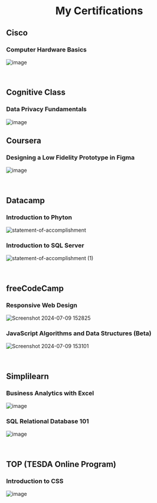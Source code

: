 **<h1 align="center">My Certifications</h1>**


## Cisco
### Computer Hardware Basics

![image](https://github.com/Milave-kun/myCertifications/assets/125982535/e47218ca-f868-495a-b190-5336502194ab)

<br>

## Cognitive Class
### Data Privacy Fundamentals

![image](https://github.com/Milave-kun/myCertifications/assets/125982535/42b31bbd-cfaa-4b79-aafb-4af1ab24ee9b)

## Coursera
### Designing a Low Fidelity Prototype in Figma

![image](https://github.com/Milave-kun/myCertifications/assets/125982535/4f2b12fa-6d22-41b4-a443-bb6c401e15c8)

<br>

## Datacamp
### Introduction to Phyton

![statement-of-accomplishment](https://github.com/Milave-kun/myCertifications/assets/125982535/6fa39393-59f2-46fb-bdaa-70b8b3899858)

### Introduction to SQL Server

![statement-of-accomplishment (1)](https://github.com/Milave-kun/myCertifications/assets/125982535/8ed8cf39-500f-41d5-898a-d35e305e6470)

<br>

## freeCodeCamp
### Responsive Web Design

![Screenshot 2024-07-09 152825](https://github.com/Milave-kun/myCertifications/assets/125982535/1889a643-ddf6-46c5-97e0-b657a5bc6645)

### JavaScript Algorithms and Data Structures (Beta)

![Screenshot 2024-07-09 153101](https://github.com/Milave-kun/myCertifications/assets/125982535/51a60512-1ef0-418e-8522-d73e6c6678ea)

<br>

## Simplilearn
### Business Analytics with Excel

![image](https://github.com/Milave-kun/myCertifications/assets/125982535/11f4b265-7ac4-4551-b191-df27d1cc492d)

### SQL Relational Database 101 

![image](https://github.com/Milave-kun/myCertifications/assets/125982535/38b6bb31-870f-4474-ad64-dd02bbfe981b)

<br>

## TOP (TESDA Online Program)
### Introduction to CSS

![image](https://github.com/Milave-kun/myCertifications/assets/125982535/2faf6b6b-57bc-4760-859c-5996cf12ecd8)

